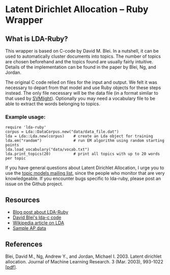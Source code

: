 # Latent Dirichlet Allocation – Ruby Wrapper

## What is LDA-Ruby?

This wrapper is based on C-code by David M. Blei. In a nutshell, it can be used to automatically cluster documents into topics. The number of topics are chosen beforehand and the topics found are usually fairly intuitive. Details of the implementation can be found in the paper by Blei, Ng, and Jordan.

The original C code relied on files for the input and output. We felt it was necessary to depart from that model and use Ruby objects for these steps instead. The only file necessary will be the data file (in a format similar to that used by [SVMlight][svmlight]). Optionally you may need a vocabulary file to be able to extract the words belonging to topics.

### Example usage:

    require 'lda-ruby'
    corpus = Lda::DataCorpus.new("data/data_file.dat")
    lda = Lda::Lda.new(corpus)    # create an Lda object for training
    lda.em("random")              # run EM algorithm using random starting points
    lda.load_vocabulary("data/vocab.txt")
    lda.print_topics(20)          # print all topics with up to 20 words per topic

If you have general questions about Latent Dirichlet Allocation, I urge you to use the [topic models mailing list][topic-models], since the people who monitor that are very knowledgeable.  If you encounter bugs specific to lda-ruby, please post an issue on the Github project.

## Resources

+ [Blog post about LDA-Ruby][lda-ruby]
+ [David Blei's lda-c code][blei]
+ [Wikipedia article on LDA][wikipedia]
+ [Sample AP data][ap-data]

## References

Blei, David M., Ng, Andrew Y., and Jordan, Michael I. 2003. Latent dirichlet allocation. Journal of Machine Learning Research. 3 (Mar. 2003), 993-1022 [[pdf][pdf]].

[svmlight]: http://svmlight.joachims.org
[lda-ruby]: http://web.archive.org/web/20120616115448/http://mendicantbug.com/2008/11/17/lda-in-ruby/
[blei]: http://web.archive.org/web/20161126004857/http://www.cs.princeton.edu/~blei/lda-c/
[wikipedia]: http://en.wikipedia.org/wiki/Latent_Dirichlet_allocation
[ap-data]: http://web.archive.org/web/20160507090044/http://www.cs.princeton.edu/~blei/lda-c/ap.tgz
[pdf]: http://www.cs.princeton.edu/picasso/mats/BleiNgJordan2003_blei.pdf
[topic-models]: https://lists.cs.princeton.edu/mailman/listinfo/topic-models
